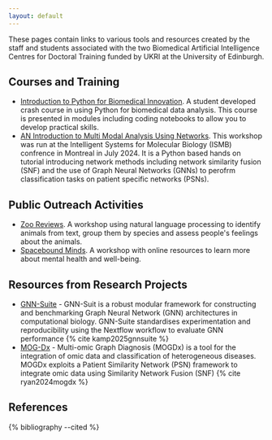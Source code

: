 ```yaml
---
layout: default
---
```


These pages contain links to various tools and resources created by the staff and students associated with the two Biomedical Artificial Intelligence Centres for Doctoral Training funded by UKRI at the University of Edinburgh.

## Courses and Training

- [Introduction to Python for Biomedical Innovation](https://hanane-issa.github.io/python-crash-course/intro.html). A student developed crash course in using Python for biomedical data analysis. This course is presented in modules including coding notebooks to allow you to develop practical skills.
- [AN Introduction to Multi Modal Analysis Using Networks](https://biomedicalinformaticsgroup.github.io/networks_ismb24/intro.html). This workshop was run at the Intelligent Systems for Molecular Biology (ISMB) confrence in Montreal in July 2024. It is a Python based hands on tutorial introducing network methods including network similarity fusion (SNF) and the use of Graph Neural Networks (GNNs) to perofrm classification tasks on patient specific networks (PSNs).

## Public Outreach Activities

- [Zoo Reviews](https://ai4bi-cdt.github.io/NLP_workshop_zoo_reviews/). A workshop using natural language processing to identify animals from text, group them by species and assess people's feelings about the animals.
- [Spacebound Minds](https://ai4bi-cdt.github.io/spacebound-minds-resources/). A workshop with online resources to learn more about mental health and well-being.

## Resources from Research Projects

- [GNN-Suite](https://github.com/AI4BI-CDT/gnn-suite) - GNN-Suit is a robust modular framework for constructing and benchmarking Graph Neural Network (GNN) architectures in computational biology. GNN-Suite standardises experimentation and reproducibility using the Nextflow workflow to evaluate GNN performance {% cite kamp2025gnnsuite %}
- [MOG-Dx](https://github.com/AI4BI-CDT/MOGDx) - Multi-omic Graph Diagnosis (MOGDx) is a tool for the integration of omic data and classification of heterogeneous diseases. MOGDx exploits a Patient Similarity Network (PSN) framework to integrate omic data using Similarity Network Fusion (SNF) {% cite ryan2024mogdx %}

## References

{% bibliography --cited %}
